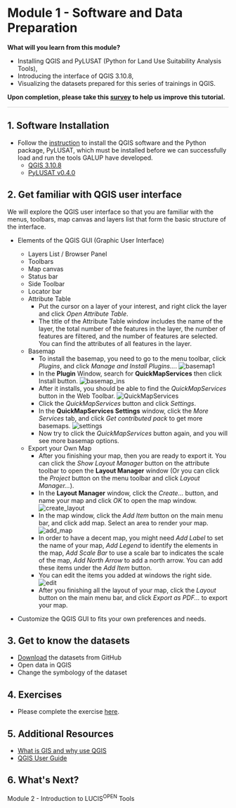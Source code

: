 # Module 1 - Software and Data Preparation

**What will you learn from this module?**

- Installing QGIS and PyLUSAT (Python for Land Use Suitability Analysis Tools),
- Introducing the interface of QGIS 3.10.8,
- Visualizing the datasets prepared for this series of trainings in QGIS.

**Upon completion, please take this [survey](https://docs.google.com/document/d/1p1oy635ZMgXBcyxPJPv2Je-62xTVaNV6xCtltQYvde0/edit)
to help us improve this tutorial.**

<hr style="height:1px;border-width:0;background-color:LightGray"> </hr>

## 1. Software Installation

- Follow the [instruction](https://github.com/chjch/lucis_qgis/wiki/Installation)
  to install the QGIS software and the Python package, PyLUSAT, which must be
  installed before we can successfully load and run the tools GALUP have
  developed.
  - [QGIS 3.10.8](https://qgis.org/en/site/)
  - [PyLUSAT v0.4.0](https://pypi.org/project/pylusat/)

## 2. Get familiar with QGIS user interface

We will explore the QGIS user interface so that you are familiar with the
menus, toolbars, map canvas and layers list that form the basic structure of
the interface.

- Elements of the QGIS GUI (Graphic User Interface)
  - Layers List / Browser Panel
  - Toolbars
  - Map canvas
  - Status bar
  - Side Toolbar
  - Locator bar
  - Attribute Table
    - Put the cursor on a layer of your interest, and right click the layer and click _Open Attribute Table_.
    - The title of the Attribute Table window includes the name of the layer, the total number of the features in the layer, the number of features are filtered, and the number of features are selected. You can find the attributes of all features in the layer.
  - Basemap
    - To install the basemap, you need to go to the menu toolbar, click _Plugins_, and click _Manage and Install Plugins..._. ![basemap1](../../../images/Basemap/basemap.png)
    - In the **Plugin** Window, search for **QuickMapServices** then click Install button. ![basemap_ins](../../../images/Basemap/quick_map_ins.png)
    - After it installs, you should be able to find the _QuickMapServices_ button in the Web Toolbar.
      ![QuickMapServices](../../../images/Basemap/quick_service.png)
    - Click the _QuickMapServices_ button and click _Settings_.
    - In the **QuickMapServices Settings** window, click the _More Services_ tab, and click _Get contributed pack_ to get more basemaps.
    ![settings](../../../images/Basemap/settings.png)
    - Now try to click the _QuickMapServices_ button again, and you will see more basemap options.
  - Export your Own Map
    - After you finishing your map, then you are ready to export it. You can click the _Show Layout Manager_ button on the attribute toolbar to open the **Layout Manager** window (Or you can click the _Project_ button on the menu toolbar and click _Layout Manager..._).
    - In the **Layout Manager** window, click the _Create..._ button, and name your map and click _OK_ to open the map window.![create_layout](../../../images/Export_ur_own_map/layout_manager.png)
    - In the map window, click the _Add Item_ button on the main menu bar, and click add map. Select an area to render your map. ![add_map](../../../images/Export_ur_own_map/add_map.gif)
    - In order to have a decent map, you might need _Add Label_ to set the name of your map, _Add Legend_ to identify the elements in the map, _Add Scale Bar_ to use a scale bar to indicates the scale of the map, _Add North Arrow_ to add a north arrow. You can add these items under the _Add Item_ button.
    - You can edit the items you added at windows the right side.
      ![edit](../../../images/Export_ur_own_map/edit.png)
    - After you finishing all the layout of your map, click the _Layout_ button on the main menu bar, and click _Export as PDF..._ to export your map.
  
- Customize the QGIS GUI to fits your own preferences and needs.

## 3. Get to know the datasets

- [Download](https://github.com/chjch/lucis_qgis) the datasets from GitHub
- Open data in QGIS
- Change the symbology of the dataset

## 4. Exercises

- Please complete the exercise [here](https://github.com/chjch/lucis_qgis).

## 5. Additional Resources

- [What is GIS and why use QGIS](https://www.youtube.com/watch?v=8oEnJvLzDnQ)
- [QGIS User Guide](https://docs.qgis.org/3.16/en/docs/user_manual/)

## 6. What's Next?

Module 2 - Introduction to LUCIS<sup>OPEN</sup> Tools